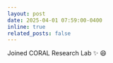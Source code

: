 ```yaml
---
layout: post
date: 2025-04-01 07:59:00-0400
inline: true
related_posts: false
---
```

Joined CORAL Research Lab :sparkles: :smile: